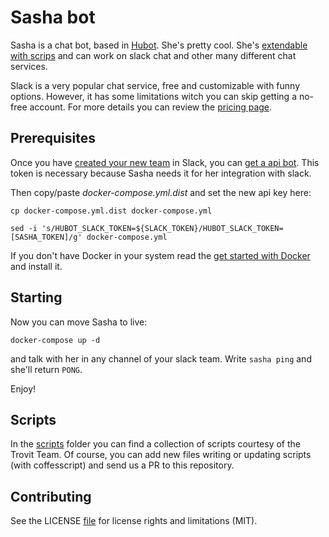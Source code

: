 # Sasha bot
Sasha is a chat bot, based in [Hubot](https://github.com/github/hubot). She's pretty cool. 
She's [extendable with scrips](http://hubot.github.com/docs/#scripts) and can work on slack chat 
and other many different chat services.

Slack is a very popular chat service, free and customizable with funny options. However, it has some
limitations witch you can skip getting a no-free account. For more details you can review the 
[pricing page](https://slack.com/pricing).

## Prerequisites
 
Once you have [created your new team](https://slack.com/create#email) in Slack, you can [get a api bot](https://slack.com/apps/new/A0F7YS25R-bots).
This token is necessary because Sasha needs it for her integration with slack.

Then copy/paste *docker-compose.yml.dist* and set the new api key here:

`cp docker-compose.yml.dist docker-compose.yml`

`sed -i 's/HUBOT_SLACK_TOKEN=${SLACK_TOKEN}/HUBOT_SLACK_TOKEN=[SASHA_TOKEN]/g' docker-compose.yml`

If you don't have Docker in your system read the [get started with Docker](https://docs.docker.com/engine/getstarted/) and install it.

## Starting
Now you can move Sasha to live:

`docker-compose up -d` 

and talk with her in any channel of your slack team. Write `sasha ping` and she'll return `PONG`.

Enjoy!

## Scripts
In the [scripts](https://github.com/trovit/docker-hub/tree/master/hubot/scripts) folder you can find a collection of 
scripts courtesy of the Trovit Team. Of course, you can add new files writing or updating scripts (with coffesscript) 
and send us a PR to this repository. 

## Contributing
See the LICENSE [file](https://github.com/github/hubot/blob/master/LICENSE.md) for license rights and limitations (MIT).
